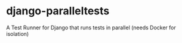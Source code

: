 # django-paralleltests
A Test Runner for Django that runs tests in parallel (needs Docker for isolation)
